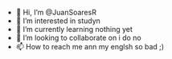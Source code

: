 - 👋 Hi, I’m @JuanSoaresR
- 👀 I’m interested in studyn
- 🌱 I’m currently learning nothing yet
- 💞️ I’m looking to collaborate on i do no
- 📫 How to reach me ann my englsh so bad ;)

<!---
JuanSoaresR/JuanSoaresR is a ✨ special ✨ repository because its `README.md` (this file) appears on your GitHub profile.
You can click the Preview link to take a look at your changes.
--->
